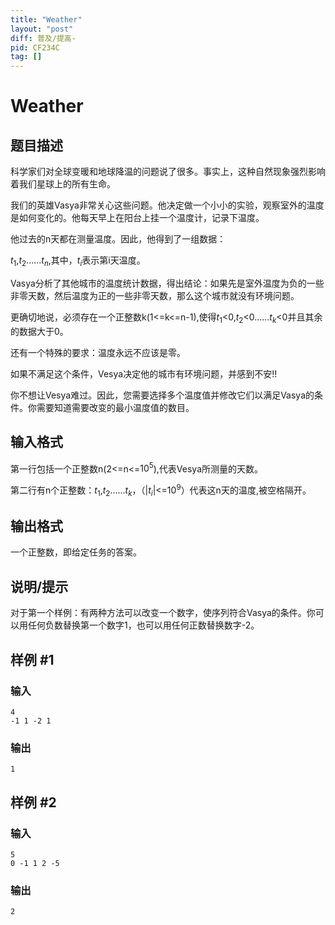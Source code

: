 ```yaml
---
title: "Weather"
layout: "post"
diff: 普及/提高-
pid: CF234C
tag: []
---
```


# Weather

## 题目描述

科学家们对全球变暖和地球降温的问题说了很多。事实上，这种自然现象强烈影响着我们星球上的所有生命。

我们的英雄Vasya非常关心这些问题。他决定做一个小小的实验，观察室外的温度是如何变化的。他每天早上在阳台上挂一个温度计，记录下温度。

他过去的n天都在测量温度。因此，他得到了一组数据：

$t_1$,$t_2$......$t_n$,其中，$t_i$表示第i天温度。

Vasya分析了其他城市的温度统计数据，得出结论：如果先是室外温度为负的一些非零天数，然后温度为正的一些非零天数，那么这个城市就没有环境问题。

更确切地说，必须存在一个正整数k(1<=k<=n-1),使得$t_1$<0,$t_2$<0......$t_k$<0并且其余的数据大于0。

还有一个特殊的要求：温度永远不应该是零。

如果不满足这个条件，Vesya决定他的城市有环境问题，并感到不安!!

你不想让Vesya难过。因此，您需要选择多个温度值并修改它们以满足Vasya的条件。你需要知道需要改变的最小温度值的数目。

## 输入格式

第一行包括一个正整数n(2<=n<=$10^5$),代表Vesya所测量的天数。

第二行有n个正整数：$t_1$,$t_2$......$t_k$，（|$t_i$|<=$10^9$）代表这n天的温度,被空格隔开。

## 输出格式

一个正整数，即给定任务的答案。

## 说明/提示

对于第一个样例：有两种方法可以改变一个数字，使序列符合Vasya的条件。你可以用任何负数替换第一个数字1，也可以用任何正数替换数字-2。

## 样例 #1

### 输入

```
4
-1 1 -2 1

```

### 输出

```
1

```

## 样例 #2

### 输入

```
5
0 -1 1 2 -5

```

### 输出

```
2

```

